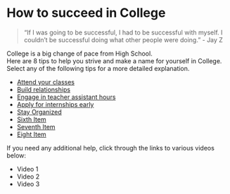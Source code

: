 # How to succeed in College

> “If I was going to be successful, I had to be successful with myself. I couldn’t be successful doing what other people were doing.” - Jay Z

College is a big change of pace from High School. 
<br/>
Here are 8 tips to help you strive and make a name for yourself in College.
<br/>
Select any of the following tips for a more detailed explanation.

- [Attend your classes](https://github.com/wardenevanMU/IT1600MarkdownFinal/blob/Master/AttendClasses.md)
- [Build relationships](https://github.com/wardenevanMU/IT1600MarkdownFinal/blob/Master/BuildRelationships.md)
- [Engage in teacher assistant hours](https://github.com/wardenevanMU/IT1600MarkdownFinal/blob/Master/TAHours.md)
- [Apply for internships early](https://github.com/wardenevanMU/IT1600MarkdownFinal/blob/Master/AttendClasses.md)
- [Stay Organized](https://github.com/wardenevanMU/IT1600MarkdownFinal/blob/Master/AttendClasses.md)
- [Sixth Item](https://github.com/wardenevanMU/IT1600MarkdownFinal/blob/Master/AttendClasses.md)
- [Seventh Item](https://github.com/wardenevanMU/IT1600MarkdownFinal/blob/Master/AttendClasses.md)
- [Eight Item](https://github.com/wardenevanMU/IT1600MarkdownFinal/blob/Master/AttendClasses.md)



If you need any additional help, click through the links to various videos below:
- Video 1
- Video 2
- Video 3


